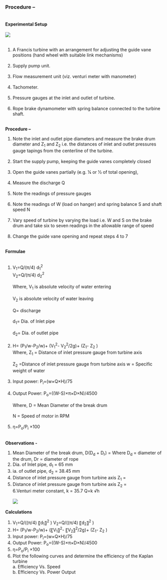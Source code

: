 ### Procedure – <br><br>
<b>	Experimental Setup</b><br><br>
<image src="images/image6.png"><br><br>
1.	A Francis turbine with an arrangement for adjusting the guide vane positions (hand wheel with suitable link mechanisms)<br><br>
2.	Supply pump unit.<br><br>
3.	Flow measurement unit (viz. venturi meter with manometer)<br><br>
4.	Tachometer.<br><br>
5.	Pressure gauges at the inlet and outlet of turbine.<br><br>
6.	Rope brake dynamometer with spring balance connected to the turbine shaft.<br><br>

<b>	Procedure – </b><br>
1. Note the inlet and outlet pipe diameters and measure the brake drum diameter and Z<sub>1</sub> and Z<sub>2</sub> i.e. the distances of inlet and outlet pressures gauge tapings from the centerline of the turbine.<br><br>
2. Start the supply pump, keeping the guide vanes completely closed<br><br>
3. Open the guide vanes partially (e.g.  1⁄4 or 1⁄2   of total opening),<br><br>
4. Measure the discharge Q <br><br>
5. Note the readings of pressure gauges<br><br>
6. Note the readings of W (load on hanger) and spring balance S and shaft speed N <br><br>
7. Vary speed of turbine by varying the load i.e. W and S on the brake drum and take six to seven readings in the allowable range of speed <br><br>
8. Change the guide vane opening and repeat steps 4 to 7 <br><br>

<b>Formulae </b><br><br>
1.	V<sub>1</sub>=Q/(π/4) d<sub>1</sub><sup>2</sup><br>
V<sub>2</sub>=Q/(π/4) d<sub>2</sub><sup>2</sup><br><br>
Where, V<sub>1</sub> is absolute velocity of water entering<br><br>
      V<sub>2</sub> is absolute velocity of water leaving<br><br>
      Q= discharge<br><br>
      d<sub>1</sub>= Dia. of Inlet pipe <br><br>
      d<sub>2</sub>= Dia. of outlet pipe<br><br>
2. H= (P<sub>1</sub>/w-P<sub>2</sub>/w)+ (V<sub>1</sub><sup>2</sup>- V<sub>2</sub><sup>2</sup>/2g)+ (Z<sub>1</sub>- Z<sub>2</sub> )<br>
Where, Z<sub>1</sub> = Distance of inlet pressure gauge from turbine axis  <br><br>
Z<sub>2</sub>  =Distance of inlet pressure gauge from turbine axis 
w = Specific weight of water<br><br>
3. Input power: P<sub>i</sub>=(w×Q×H)/75 <br><br>
4. Output Power: P<sub>o</sub>=((W-S)×π×D×N)/4500<br><br>
Where, D = Mean Diameter of the break drum<br><br>
N = Speed of motor in RPM<br><br>
5. η=P<sub>o</sub>/P<sub>i</sub> ×100<br><br>

<b>Observations -</b><br>
1. Mean Diameter of the break drum, D(D<sub>d</sub> + D<sub>r</sub>) = 
Where D<sub>d</sub> = diameter of the drum, Dr = diameter of rope<br>
2. Dia. of Inlet pipe, d<sub>1</sub>  = 65 mm<br>
3. ia. of outlet pipe, d<sub>2</sub> = 38.45 mm<br>
4. Distance of inlet pressure gauge from turbine axis Z<sub>1</sub>  =<br>
5. Distance of inlet pressure gauge from turbine axis Z<sub>2</sub>  =<br>
6.Venturi meter constant,  k = 35.7  Q=k √h <br>  
<image src="images/image7.png"><br>

<b> Calculations</b><br>
1. V<sub>1</sub>=Q/((π/4) 〖d<sub>1</sub>〗<sup>2</sup> )      V<sub>2</sub>=Q/((π/4) 〖d<sub>2</sub>〗<sup>2</sup> )<br>
2. H= (P<sub>1</sub>/w-P<sub>2</sub>/w)+ (〖V<sub>1</sub>〗<sup>2</sup>- 〖V<sub>2</sub>〗<sup>2</sup>/2g)+ (Z<sub>1</sub>- Z<sub>2</sub> )<br>
3. Input power: P<sub>i</sub>=(w×Q×H)/75 <br>
4. Output Power: P<sub>o</sub>=((W-S)×π×D×N)/4500<br>
5. η=P<sub>o</sub>/P<sub>i</sub> ×100<br>
6. Plot the following curves and determine the efficiency of the Kaplan turbine<br>
a. Efficiency Vs. Speed<br>
b. Efficiency Vs. Power Output

